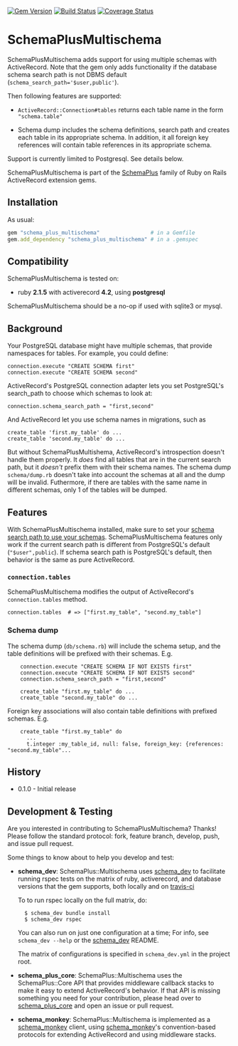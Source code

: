 [![Gem Version](https://badge.fury.io/rb/schema_plus_multischema.svg)](http://badge.fury.io/rb/schema_plus_multischema)
[![Build Status](https://secure.travis-ci.org/SchemaPlus/schema_plus_multischema.svg)](http://travis-ci.org/SchemaPlus/schema_plus_multischema)
[![Coverage Status](https://img.shields.io/coveralls/SchemaPlus/schema_plus_multischema.svg)](https://coveralls.io/r/SchemaPlus/schema_plus_multischema)


# SchemaPlusMultischema

SchemaPlusMultischema adds support for using multiple schemas with ActiveRecord. Note that the gem only adds functionality if the database schema search path is not DBMS default (```schema_search_path='$user,public'```).

Then following features are supported:

* `ActiveRecord::Connection#tables` returns each table name in the form `"schema.table"`

* Schema dump includes the schema definitions, search path and creates each table in its appropriate schema. In addition, it all foreign key references will contain table references in its appropriate schema.

Support is currently limited to Postgresql.  See details below.

SchemaPlusMultischema is part of the [SchemaPlus](https://github.com/SchemaPlus/) family of Ruby on Rails ActiveRecord extension gems.

## Installation

<!-- SCHEMA_DEV: TEMPLATE INSTALLATION - begin -->
<!-- These lines are auto-inserted from a schema_dev template -->
As usual:

```ruby
gem "schema_plus_multischema"                # in a Gemfile
gem.add_dependency "schema_plus_multischema" # in a .gemspec
```

<!-- SCHEMA_DEV: TEMPLATE INSTALLATION - end -->

## Compatibility

SchemaPlusMultischema is tested on:

<!-- SCHEMA_DEV: MATRIX - begin -->
<!-- These lines are auto-generated by schema_dev based on schema_dev.yml -->
* ruby **2.1.5** with activerecord **4.2**, using **postgresql**

<!-- SCHEMA_DEV: MATRIX - end -->

SchemaPlusMultischema should be a no-op if used with sqlite3 or mysql.

## Background

Your PostgreSQL database might have multiple schemas, that provide namespaces for tables.  For example, you could define:

    connection.execute "CREATE SCHEMA first"
    connection.execute "CREATE SCHEMA second"

ActiveRecord's PostgreSQL connection adapter lets you set PostgreSQL's search_path to choose which schemas to look at:

    connection.schema_search_path = "first,second"

And ActiveRecord let you use schema names in migrations, such as

    create_table 'first.my_table' do ...
    create_table 'second.my_table' do ...

But without SchemaPlusMultishema, ActiveRecord's introspection doesn't handle them properly.  It *does* find all tables that are in the current search path, but it *doesn't* prefix them with their schema names. The schema dump `schema/dump.rb` doesn't take into account the schemas at all and the dump will be invalid. Futhermore, if there are tables with the same name in different schemas, only 1 of the tables will be dumped.

## Features

With SchemaPlusMultischema installed, make sure to set your [schema search path to use your schemas](http://apidock.com/rails/ActiveRecord/ConnectionAdapters/PostgreSQLAdapter/schema_search_path%3D). SchemaPlusMultischema features only work if the current search path is different from PostgreSQL's default (```"$user",public```). If schema search path is PostgreSQL's default, then behavior is the same as pure ActiveRecord.

### `connection.tables`

SchemaPlusMultischema modifies the output of ActiveRecord's `connection.tables` method.

    connection.tables  # => ["first.my_table", "second.my_table"]

### Schema dump

The schema dump (`db/schema.rb`) will include the schema setup, and the table definitions will be prefixed with their schemas. E.g.

        connection.execute "CREATE SCHEMA IF NOT EXISTS first"
        connection.execute "CREATE SCHEMA IF NOT EXISTS second"
        connection.schema_search_path = "first,second"

        create_table "first.my_table" do ...
        create_table "second.my_table" do ...

Foreign key associations will also contain table definitions with prefixed schemas. E.g.

        create_table "first.my_table" do
          ...
          t.integer :my_table_id, null: false, foreign_key: {references: "second.my_table"...


## History

* 0.1.0 - Initial release

## Development & Testing

Are you interested in contributing to SchemaPlusMultischema?  Thanks!  Please follow
the standard protocol: fork, feature branch, develop, push, and issue pull
request.

Some things to know about to help you develop and test:

<!-- SCHEMA_DEV: TEMPLATE USES SCHEMA_DEV - begin -->
<!-- These lines are auto-inserted from a schema_dev template -->
* **schema_dev**:  SchemaPlus::Multischema uses [schema_dev](https://github.com/SchemaPlus/schema_dev) to
  facilitate running rspec tests on the matrix of ruby, activerecord, and database
  versions that the gem supports, both locally and on
  [travis-ci](http://travis-ci.org/SchemaPlus/schema_plus_multischema)

  To to run rspec locally on the full matrix, do:

        $ schema_dev bundle install
        $ schema_dev rspec

  You can also run on just one configuration at a time;  For info, see `schema_dev --help` or the [schema_dev](https://github.com/SchemaPlus/schema_dev) README.

  The matrix of configurations is specified in `schema_dev.yml` in
  the project root.


<!-- SCHEMA_DEV: TEMPLATE USES SCHEMA_DEV - end -->

<!-- SCHEMA_DEV: TEMPLATE USES SCHEMA_PLUS_CORE - begin -->
<!-- These lines are auto-inserted from a schema_dev template -->
* **schema_plus_core**: SchemaPlus::Multischema uses the SchemaPlus::Core API that
  provides middleware callback stacks to make it easy to extend
  ActiveRecord's behavior.  If that API is missing something you need for
  your contribution, please head over to
  [schema_plus_core](https://github.com/SchemaPlus/schema_plus_core) and open
  an issue or pull request.

<!-- SCHEMA_DEV: TEMPLATE USES SCHEMA_PLUS_CORE - end -->

<!-- SCHEMA_DEV: TEMPLATE USES SCHEMA_MONKEY - begin -->
<!-- These lines are auto-inserted from a schema_dev template -->
* **schema_monkey**: SchemaPlus::Multischema is implemented as a
  [schema_monkey](https://github.com/SchemaPlus/schema_monkey) client,
  using [schema_monkey](https://github.com/SchemaPlus/schema_monkey)'s
  convention-based protocols for extending ActiveRecord and using middleware stacks.

<!-- SCHEMA_DEV: TEMPLATE USES SCHEMA_MONKEY - end -->
